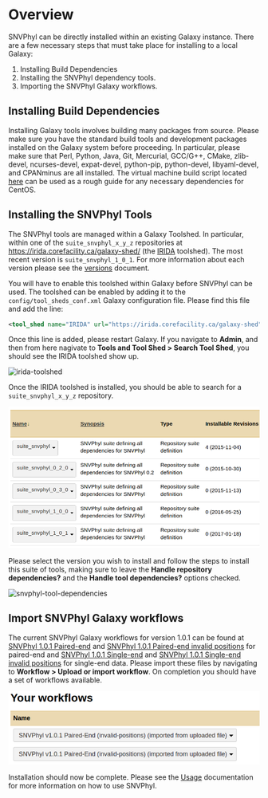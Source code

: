 # Overview

SNVPhyl can be directly installed within an existing Galaxy instance.  There are a few necessary steps that must take place for installing to a local Galaxy:

1. Installing Build Dependencies
2. Installing the SNVPhyl dependency tools.
3. Importing the SNVPhyl Galaxy workflows.

## Installing Build Dependencies

Installing Galaxy tools involves building many packages from source.  Please make sure you have the standard build tools and development packages installed on the Galaxy system before proceeding.  In particular, please make sure that Perl, Python, Java, Git, Mercurial, GCC/G++, CMake, zlib-devel, ncurses-devel, expat-devel, python-pip, python-devel, libyaml-devel, and CPANminus are all installed.  The virtual machine build script located [here](https://irida.corefacility.ca/analysis-pipelines/snvphyl-galaxy/blob/289184005dc50f60762d1af867e2fec497b57166/packer/scripts/galaxy.sh#L22) can be used as a rough guide for any necessary dependencies for CentOS.

## Installing the SNVPhyl Tools

The SNVPhyl tools are managed within a Galaxy Toolshed.  In particular, within one of the `suite_snvphyl_x_y_z` repositories at <https://irida.corefacility.ca/galaxy-shed/> (the [IRIDA][] toolshed).  The most recent version is `suite_snvphyl_1_0_1`.  For more information about each version please see the [versions][] document.

You will have to enable this toolshed within Galaxy before SNVPhyl can be used.  The toolshed can be enabled by adding it to the `config/tool_sheds_conf.xml` Galaxy configuration file.  Please find this file and add the line:

```xml
<tool_shed name="IRIDA" url="https://irida.corefacility.ca/galaxy-shed"/>
```

Once this line is added, please restart Galaxy.  If you navigate to **Admin**, and then from here nagivate to **Tools and Tool Shed > Search Tool Shed**, you should see the IRIDA toolshed show up.

![irida-toolshed][]

Once the IRIDA toolshed is installed, you should be able to search for a `suite_snvphyl_x_y_z` repository.

![suite-snvphyl-repository][]

Please select the version you wish to install and follow the steps to install this suite of tools, making sure to leave the **Handle repository dependencies?** and the **Handle tool dependencies?** options checked.

![snvphyl-tool-dependencies][]

## Import SNVPhyl Galaxy workflows

The current SNVPhyl Galaxy workflows for version 1.0.1 can be found at [SNVPhyl 1.0.1 Paired-end][] and [SNVPhyl 1.0.1 Paired-end invalid positions][] for paired-end and [SNVPhyl 1.0.1 Single-end][] and [SNVPhyl 1.0.1 Single-end invalid positions][] for single-end data.  Please import these files by navigating to **Workflow > Upload or import workflow**.  On completion you should have a set of workflows available.

![snvphyl-import-workflows][]

Installation should now be complete.  Please see the [Usage][] documentation for more information on how to use SNVPhyl.

[IRIDA]: http://irida.ca
[irida-toolshed]: images/irida-toolshed.png
[suite-snvphyl-repository]: images/suite-snvphyl-repository.png
[snvphyl-tool-dependencies]: images/snvphyl-tool-dependencies.png
[Usage]: ../user/usage.md
[snvphyl-import-workflows]: images/snvphyl-import-workflows.png
[SNVPhyl 1.0.1 Paired-end]: ../workflows/SNVPhyl/1.0.1/snvphyl-workflow-1.0.1-invalid-positions.ga
[SNVPhyl 1.0.1 Paired-end invalid positions]: ../workflows/SNVPhyl/1.0.1/snvphyl-workflow-1.0.1-invalid-positions.ga
[SNVPhyl 1.0.1 Single-end]: ../workflows/SNVPhyl/1.0.1/snvphyl-workflow-1.0.1-single-end.ga
[SNVPhyl 1.0.1 Single-end invalid positions]: ../workflows/SNVPhyl/1.0.1/snvphyl-workflow-1.0.1-single-end-invalid-positions.ga
[versions]: versions.md
